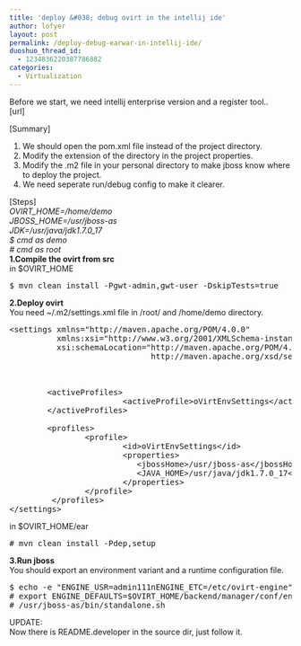 ```yaml
---
title: 'deploy &#038; debug ovirt in the intellij ide'
author: lofyer
layout: post
permalink: /deploy-debug-earwar-in-intellij-ide/
duoshuo_thread_id:
  - 1234836220387786882
categories:
  - Virtualization
---
```

Before we start, we need intellij enterprise version and a register tool..  
[url]

[Summary]  
1. We should open the pom.xml file instead of the project directory.  
2. Modify the extension of the directory in the project properties.  
3. Modify the .m2 file in your personal directory to make jboss know where to deploy the project.  
4. We need seperate run/debug config to make it clearer.

[Steps]  
*OVIRT_HOME=/home/demo  
JBOSS_HOME=/usr/jboss-as  
JDK=/usr/java/jdk1.7.0_17  
$ cmd as demo  
\# cmd as root*  
**1.Compile the ovirt from src**  
in $OVIRT_HOME

<pre>$ mvn clean install -Pgwt-admin,gwt-user -DskipTests=true
</pre>

**2.Deploy ovirt**  
You need ~/.m2/settings.xml file in /root/ and /home/demo directory.

<pre>&lt;settings xmlns="http://maven.apache.org/POM/4.0.0"
          xmlns:xsi="http://www.w3.org/2001/XMLSchema-instance"
          xsi:schemaLocation="http://maven.apache.org/POM/4.0.0
                              http://maven.apache.org/xsd/settings-1.0.0.xsd">

<!--**************************** PROFILES ****************************-->

        &lt;activeProfiles>
                        &lt;activeProfile>oVirtEnvSettings&lt;/activeProfile>
        &lt;/activeProfiles>

        &lt;profiles>
                &lt;profile>
                        &lt;id>oVirtEnvSettings&lt;/id>
                        &lt;properties>
                           &lt;jbossHome>/usr/jboss-as&lt;/jbossHome>
                           &lt;JAVA_HOME>/usr/java/jdk1.7.0_17&lt;/JAVA_HOME>
                        &lt;/properties>
                &lt;/profile>
         &lt;/profiles>
&lt;/settings>
</pre>

in $OVIRT_HOME/ear

<pre># mvn clean install -Pdep,setup
</pre>

**3.Run jboss**  
You should export an environment variant and a runtime configuration file.

<pre>$ echo -e "ENGINE_USR=admin111nENGINE_ETC=/etc/ovirt-engine" > $OVIRT_HOME/backend/manager/conf/engine.conf.defaults
# export ENGINE_DEFAULTS=$OVIRT_HOME/backend/manager/conf/engine.conf.defaults
# /usr/jboss-as/bin/standalone.sh
</pre>

UPDATE:  
Now there is README.developer in the source dir, just follow it.